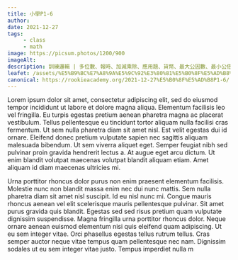 ```yaml
---
title: 小學P1-6
author:
date: 2021-12-27
tags: 
     - class
     - math
image: https://picsum.photos/1200/900
imageAlt:
description: 訓練邏輯 | 多位數、報時、加減乘除、應用題、貨幣、最大公因數、最小公倍數、不同邊形的特性、面積、速率、行程圖、線和角、方程式、周界、長度、面積、八個主要方向、座標、單位的認知、圓周、折扣、重量和容量、百分數的應用等等。
leafet: /assets/%E5%B9%BC%E7%A8%9A%E5%9C%92%E3%80%81%E5%B0%8F%E5%AD%B8%E6%95%B8%E5%AD%B8%E5%B0%88%E7%A7%91.pdf
canonical: https://rookieacademy.org/2021-12-27%E5%B0%8F%E5%AD%B8P1-6/
---
```




Lorem ipsum dolor sit amet, consectetur adipiscing elit, sed do eiusmod tempor incididunt ut labore et dolore magna aliqua. Elementum facilisis leo vel fringilla. Eu turpis egestas pretium aenean pharetra magna ac placerat vestibulum. Tellus pellentesque eu tincidunt tortor aliquam nulla facilisi cras fermentum. Ut sem nulla pharetra diam sit amet nisl. Est velit egestas dui id ornare. Eleifend donec pretium vulputate sapien nec sagittis aliquam malesuada bibendum. Ut sem viverra aliquet eget. Semper feugiat nibh sed pulvinar proin gravida hendrerit lectus a. At augue eget arcu dictum. Ut enim blandit volutpat maecenas volutpat blandit aliquam etiam. Amet aliquam id diam maecenas ultricies mi.

Urna porttitor rhoncus dolor purus non enim praesent elementum facilisis. Molestie nunc non blandit massa enim nec dui nunc mattis. Sem nulla pharetra diam sit amet nisl suscipit. Id eu nisl nunc mi. Congue mauris rhoncus aenean vel elit scelerisque mauris pellentesque pulvinar. Sit amet purus gravida quis blandit. Egestas sed sed risus pretium quam vulputate dignissim suspendisse. Magna fringilla urna porttitor rhoncus dolor. Neque ornare aenean euismod elementum nisi quis eleifend quam adipiscing. Ut eu sem integer vitae. Orci phasellus egestas tellus rutrum tellus. Cras semper auctor neque vitae tempus quam pellentesque nec nam. Dignissim sodales ut eu sem integer vitae justo. Tempus imperdiet nulla m